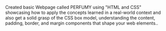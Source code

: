 Created basic Webpage called PERFUMY using "HTML and CSS" 
showcasing how to apply the concepts learned in a real-world context and also get a solid grasp of the CSS box model, understanding the content, padding, border, and margin components that shape your web elements..
